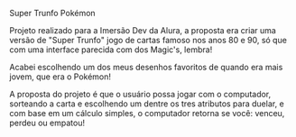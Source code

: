 Super Trunfo Pokémon

Projeto realizado para a Imersão Dev da Alura, a proposta era criar uma versão de "Super Trunfo" jogo de cartas famoso nos anos 80 e 90, só que com uma interface parecida com dos Magic's, lembra!

Acabei escolhendo um dos meus desenhos favoritos de quando era mais jovem, que era o Pokémon!  

A proposta do projeto é que o usuário possa jogar com o computador, sorteando a carta e escolhendo um dentre os tres atributos para duelar, e com base em um cálculo simples, o computador retorna se você: venceu, perdeu ou empatou!
